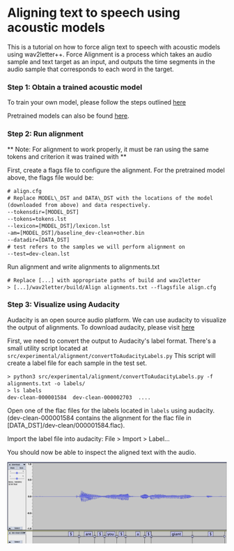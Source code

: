 # Aligning text to speech using acoustic models

This is a tutorial on how to force align text to speech with acoustic models using wav2letter++.
Force Alignment is a process which takes an audio sample and text target as an input, and outputs the time segments in the audio sample that corresponds to each word in the target.

### Step 1: Obtain a trained acoustic model

To train your own model, please follow the steps outlined  [here](https://github.com/facebookresearch/wav2letter/tree/master/tutorials/1-librispeech_clean)

Pretrained models can also be found  [here](https://github.com/facebookresearch/wav2letter/blob/master/recipes/models/lexicon_free/librispeech/README.md#acoustic-model).

### Step 2: Run alignment

** Note: For alignment to work properly, it must be ran using the same tokens and criterion it was trained with **

First, create a flags file to configure the alignment. For the pretrained model above, the flags file would be:

```
# align.cfg
# Replace MODEL\_DST and DATA\_DST with the locations of the model (downloaded from above) and data respectively.
--tokensdir=[MODEL_DST]
--tokens=tokens.lst
--lexicon=[MODEL_DST]/lexicon.lst
-am=[MODEL_DST]/baseline_dev-clean+other.bin
--datadir=[DATA_DST]
# test refers to the samples we will perform alignment on
--test=dev-clean.lst
```

Run alignment and write alignments to alignments.txt

```shell
# Replace [...] with appropriate paths of build and wav2letter
> [...]/wav2letter/build/Align alignments.txt --flagsfile align.cfg
```

### Step 3: Visualize using Audacity

Audacity is an open source audio platform.
We can use audacity to visualize the output of alignments.
To download audacity, please visit [here](https://www.audacityteam.org/)

First, we need to convert the output to Audacity's label format.
There's a small utility script located at `src/experimental/alignment/convertToAudacityLabels.py`
This script will create a label file for each sample in the test set.

```shell
> python3 src/experimental/alignment/convertToAudacityLabels.py -f alignments.txt -o labels/
> ls labels
dev-clean-000001584  dev-clean-000002703  ....
```

Open one of the flac files for the labels located in `labels` using audacity. (dev-clean-000001584 contains the alignment for the flac file in [DATA_DST]/dev-clean/000001584.flac).

Import the label file into audacity:
File > Import > Label...

You should now be able to inspect the aligned text with the audio.

![alt text](alignment_example.png)
